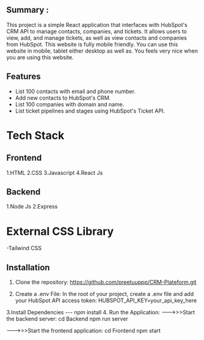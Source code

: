 
## Summary :
This project is a simple React application that interfaces with HubSpot's CRM API to manage contacts, companies, and tickets. It allows users to view, add, and manage tickets, as well as view contacts and companies from HubSpot.
This website is fully mobile friendly. You can use this website in mobile, tablet either desktop as well as. You feels very nice when you are using this website.

## Features
- List 100 contacts with email and phone number.
- Add new contacts to HubSpot's CRM.
- List 100 companies with domain and name.
- List ticket pipelines and stages using HubSpot's Ticket API.

# Tech Stack
## Frontend

1.HTML
2.CSS
3.Javascript
4.React Js

## Backend
1.Node Js
2.Express 

# External CSS Library
-Tailwind CSS


## Installation

1. Clone the repository:
   https://github.com/preetuuppp/CRM-Plateform.git
   
2. Create a .env File: In the root of your project, create a .env file and add your HubSpot API access token:
HUBSPOT_API_KEY=your_api_key_here

3.Install Dependencies --- npm install
4. Run the Application:
--->>>Start the backend server:
cd Backend
npm run server

--->>>Start the frontend application:
cd Frontend
npm start


